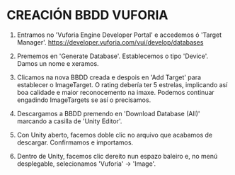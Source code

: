 # CREACIÓN BBDD VUFORIA

1) Entramos no 'Vuforia Engine Developer Portal' e accedemos ó 'Target Manager'.
https://developer.vuforia.com/vui/develop/databases

2) Prememos en 'Generate Database'. Establecemos o tipo 'Device'. Damos un nome e xeramos.

3) Clicamos na nova BBDD creada e despois en 'Add Target' para establecer o ImageTarget. O rating debería ter 5 estrelas, implicando así boa calidade e maior reconocemento na imaxe. Podemos continuar engadindo ImageTargets se así o precisamos.

4) Descargamos a BBDD premendo en 'Download Database (All)' marcando a casilla de 'Unity Editor'.

5) Con Unity aberto, facemos doble clic no arquivo que acabamos de descargar. Confirmamos e importamos.

6) Dentro de Unity, facemos clic dereito nun espazo baleiro e, no menú desplegable, selecionamos 'Vuforia' -> 'Image'.
